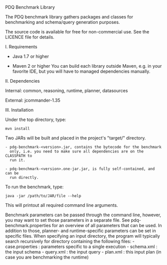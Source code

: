 PDQ Benchmark Library

The PDQ benchmark library gathers packages and classes for benchmarking and 
schema/query generation purposes.

The source code is available for free for non-commercial use.
See the LICENCE file for details.

I. Requirements
   
 * Java 1.7 or higher
    
 * Maven 2 or higher
   You can build each library outside Maven, e.g. in your favorite IDE, but
   you will have to managed dependencies manually.

II. Dependencies

Internal: common, reasoning, runtime, planner, datasources 

External: jcommander-1.35
	
III. Installation

Under the top directory, type:

	mvn install
	
Two JARs will be built and placed in the project's "target/" directory.

	- pdq-benchmark-<version>.jar, contains the bytecode for the benchmark
	  only, i.e. you need to make sure all dependencies are on the CLASSPATH to
	  run it.

	- pdq-benchmark-<version>.one-jar.jar, is fully self-contained, and can be
	  run directly.

To run the benchmark, type:

	java -jar /path/to/JAR/file --help
	
This will printout all required command line arguments.

Benchmark parameters can be passed through the command line, however, you 
may want to set those parameters in a separate file.
See pdq-benchmark.properties for an overview of all parameters that can be 
used.
In addition to those, planner- and runtime-specific parameters can be set in
specific files.
When specifying an input directory, the program will typically search 
recursively for directory containing the following files:
	- case.properties : parameters specific to a single execution
	- schema.xml : the input schema
	- query.xml : the input query
	- plan.xml : this input plan (in case you are benchmarking the runtime)
